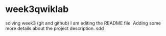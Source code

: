 # week3qwiklab
solving week3 (git and github)
I am editing the README file. Adding some more details about the project description.
sdd
